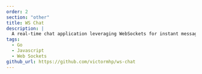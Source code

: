 ```yaml
---
order: 2
section: "other"
title: WS Chat
description: |
  A real-time chat application leveraging WebSockets for instant messaging. 
tags:
  - Go
  - Javascript
  - Web Sockets
github_url: https://github.com/victormhp/ws-chat
---
```

